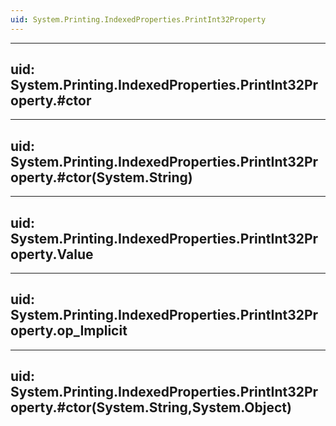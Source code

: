 ```yaml
---
uid: System.Printing.IndexedProperties.PrintInt32Property
---
```


---
uid: System.Printing.IndexedProperties.PrintInt32Property.#ctor
---

---
uid: System.Printing.IndexedProperties.PrintInt32Property.#ctor(System.String)
---

---
uid: System.Printing.IndexedProperties.PrintInt32Property.Value
---

---
uid: System.Printing.IndexedProperties.PrintInt32Property.op_Implicit
---

---
uid: System.Printing.IndexedProperties.PrintInt32Property.#ctor(System.String,System.Object)
---
